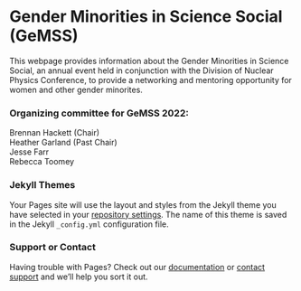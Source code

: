 # Gender Minorities in Science Social (GeMSS) 

This webpage provides information about the Gender Minorities in Science Social, an annual event held in conjunction with the Division of Nuclear Physics Conference, to provide a networking and mentoring opportunity for women and other gender minorites. 

### Organizing committee for GeMSS 2022: 
<p>Brennan Hackett (Chair)<br>Heather Garland (Past Chair)<br>Jesse Farr<br>Rebecca Toomey 

### Jekyll Themes

Your Pages site will use the layout and styles from the Jekyll theme you have selected in your [repository settings](https://github.com/theGeMSS/Info/settings/pages). The name of this theme is saved in the Jekyll `_config.yml` configuration file.

### Support or Contact

Having trouble with Pages? Check out our [documentation](https://docs.github.com/categories/github-pages-basics/) or [contact support](https://support.github.com/contact) and we’ll help you sort it out.
